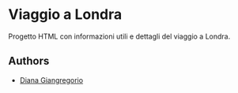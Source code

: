 
# Viaggio a Londra

Progetto HTML con informazioni utili e dettagli del viaggio a Londra.

## Authors

- [Diana Giangregorio](https://www.github.com/dianagiangregorio)

